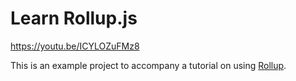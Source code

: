 # Learn Rollup.js

https://youtu.be/ICYLOZuFMz8

This is an example project to accompany a tutorial on using [Rollup](http://rollupjs.org/).